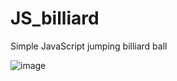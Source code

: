 # JS_billiard
Simple JavaScript jumping billiard ball

![image](https://user-images.githubusercontent.com/46686577/60586547-426ff200-9dcd-11e9-9aea-c578eba9e18c.png)
